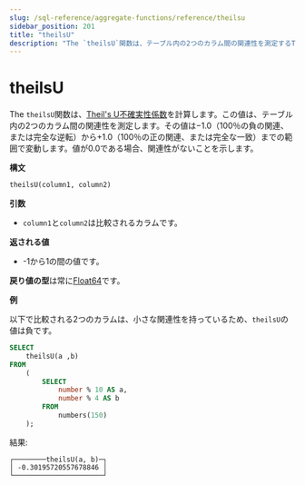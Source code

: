 ```yaml
---
slug: /sql-reference/aggregate-functions/reference/theilsu
sidebar_position: 201
title: "theilsU"
description: "The `theilsU`関数は、テーブル内の2つのカラム間の関連性を測定するTheil's U不確実性係数を計算します。"
---
```



# theilsU

The `theilsU`関数は、[Theil's U不確実性係数](https://en.wikipedia.org/wiki/Contingency_table#Uncertainty_coefficient)を計算します。この値は、テーブル内の2つのカラム間の関連性を測定します。その値は−1.0（100％の負の関連、または完全な逆転）から+1.0（100％の正の関連、または完全な一致）までの範囲で変動します。値が0.0である場合、関連性がないことを示します。

**構文**

``` sql
theilsU(column1, column2)
```

**引数**

- `column1`と`column2`は比較されるカラムです。

**返される値**

- -1から1の間の値です。

**戻り値の型**は常に[Float64](../../../sql-reference/data-types/float.md)です。

**例**

以下で比較される2つのカラムは、小さな関連性を持っているため、`theilsU`の値は負です。

``` sql
SELECT
    theilsU(a ,b)
FROM
    (
        SELECT
            number % 10 AS a,
            number % 4 AS b
        FROM
            numbers(150)
    );
```

結果:

```response
┌────────theilsU(a, b)─┐
│ -0.30195720557678846 │
└──────────────────────┘
```
